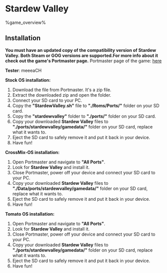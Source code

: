# Stardew Valley

%game_overview%

## Installation

**You must have an updated copy of the compatibility version of Stardew Valley. Both Steam or GOG versions are supported.For more info about it check out the game's Portmaster page.**
Portmaster page of the game: [here](https://portmaster.games/detail.html?name=stardewvalley)

**Tester**: meeeaCH

**Stock OS installation:**
1. Download the file from Portmaster. It's a zip file.
2. Extract the downloaded zip and open the folder.
3. Connect your SD card to your PC.
4. Copy the **"StardewValley.sh"** file to **"./Roms/Ports/"** folder on your SD card.
5. Copy the **"stardewvalley"** folder to **"./ports/"** folder on your SD card.
6. Copy your downloaded **Stardew Valley** files to **"./ports/stardewvalley/gamedata/"** folder on your SD card, replace what it wants to.
7. Eject the SD card to safely remove it and put it back in your device.
8. Have fun!

**CrossMix-OS installation:**
1. Open Portmaster and navigate to **"All Ports"**.
2. Look for **Stardew Valley** and install it.
3. Close Portmaster, power off your device and connect your SD card to your PC.
4. Copy your downloaded **Stardew Valley** files to **"./Data/ports/stardewvalley/gamedata/"** folder on your SD card, replace what it wants to.
5. Eject the SD card to safely remove it and put it back in your device.
6. Have fun!

**Tomato OS installation:**
1. Open Portmaster and navigate to **"All Ports"**.
2. Look for **Stardew Valley** and install it.
3. Close Portmaster, power off your device and connect your SD card to your PC.
4. Copy your downloaded **Stardew Valley** files to **"./ports/stardewvalley/gamedata/"** folder on your SD card, replace what it wants to.
5. Eject the SD card to safely remove it and put it back in your device.
6. Have fun!